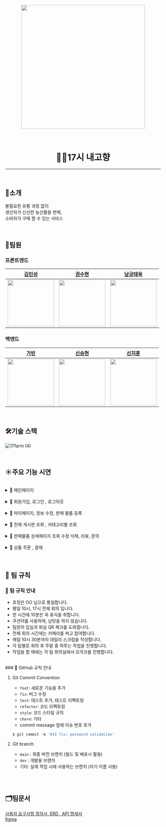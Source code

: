 <p align="center">
  <img width="400px;" src="https://user-images.githubusercontent.com/100844959/205188506-87c9115d-6861-4dda-a7c0-19f0275a631f.gif" />
</p>

</br>

<h1 align="center"> 🧑‍🌾17시 내고향 </h1>

---

<br>

## 🥕소개 
불필요한 유통 과정 없이 
<br>생산자가 신선한 농산물을 판매, 
<br>소비자가 구매 할 수 있는 서비스

</br>

## 🍎팀원 
### 프론트엔드
|  [김민성](https://github.com/MinSeongKiim) |  [권수현](https://github.com/x-xuhxun)  |                       [남궁태욱](https://github.com/waymokorea)                         |
| :----------------------------------------------------: | :----------------------------------------------------: | :----------------------------------------------------: |
| <img src ="https://avatars.githubusercontent.com/u/55015415?v=4" width="150" /> | <img src ="https://avatars.githubusercontent.com/u/99517342?v=4" width="150" /> | <img src ="https://avatars.githubusercontent.com/u/100844959?v=4" width="150" /> |

### 백엔드

|    [가빈](https://github.com/Bhinney)          |            [신승현](https://github.com/Shin-seung-hyun)  |  [신지훈](https://github.com/Godjih)                        |
| :----------------------------------------------------: | :-----------------------------------------------------: | :----------------------------------------------------: |
| <img src ="https://avatars.githubusercontent.com/u/107696895?v=4" width="150" /> | <img src ="https://avatars.githubusercontent.com/u/59863297?v=4" width="150" /> | <img src ="https://avatars.githubusercontent.com/u/97619571?v=4" width="150" /> |


</br>

## 🛠기술 스택
![17farm (4)](https://user-images.githubusercontent.com/100844959/204686633-82835b23-b502-4ba2-a888-2c90382bc706.png)


</br>


## ☀️주요 기능 시연

</br>
<details>
<summary>📌  매인페이지 </summary>

![메인페이지(웹)](https://user-images.githubusercontent.com/100844959/205430518-e9e3918b-09f4-4201-a616-6a8c307465a4.gif)


</details>

</br>

<details>
<summary>📌  회원가입, 로그인 , 로그아웃 </summary>
</br>

  <details>
  <summary> 회원가입 </summary>
  
  ![회원가입](https://user-images.githubusercontent.com/100844959/205429204-945de18b-b3a3-4c74-a3cd-6cea3c75927e.gif)

  </details>
</br>

  <details>
  <summary> 이메일 유효성 </summary>
  
  ![이메일유효성](https://user-images.githubusercontent.com/100844959/205430734-13b14a93-db5c-444b-a1ac-dcf16c073b44.gif)

  </details>
</br>

  <details>
  <summary> 로그인 </summary>
  
  ![로그인](https://user-images.githubusercontent.com/100844959/205429267-dd6820ca-045e-4e0b-9966-1daa6b050d63.gif)

  </details>
</br>  

  <details>
  <summary> 카카오 로그인 </summary>
  
  
  ![카카오로그인](https://user-images.githubusercontent.com/100844959/205430691-5e4a59f0-3d13-40cc-8de1-047567727ba8.gif)

  </details>
</br>  

  <details>
  <summary> 로그아웃 </summary>
  
  ![로그아웃](https://user-images.githubusercontent.com/100844959/205429520-17044d48-15fb-49e4-bef9-d7212604afad.gif)

  
  </details>
  
</details>
</br>

<details>
<summary>📌  마이페이지, 정보 수정, 판매 물품 등록</summary>
</br>

  <details>
  <summary> 소비자 수정 </summary>
  
  ![소비자수정](https://user-images.githubusercontent.com/100844959/205429966-86d30547-2aff-40b5-9371-646ed74f8b94.gif)

  </details>
</br>
  <details>
  <summary>  판매자 수정 </summary>
  
![판매자수정](https://user-images.githubusercontent.com/100844959/205429947-945c65e7-c572-41fd-b22e-9175e3637df2.gif)


  </details>
</br>

  <details>
  <summary> 판매 물품 등록 </summary>

  ![판매글등록](https://user-images.githubusercontent.com/100844959/205429610-b8f75fe2-2bbe-424f-ba64-6da2976463c8.gif)

  
  </details>
</br>
</details>
</br>

<details>
<summary>📌  전체 게시판 조회 , 카테고리별 조회  </summary>
</br>

<details>
<summary> 전체 게시판 조회  </summary>

![전체게시판조회](https://user-images.githubusercontent.com/100844959/205429685-2da24f74-551d-4ac4-94f2-7985f219e603.gif)


</details>
</br>

<details>
<summary> 카테고리별 조회   </summary>

![카테고리별조회](https://user-images.githubusercontent.com/100844959/205429707-93148478-d98c-4a3f-920a-5016523bc0a0.gif)

</details>

</br>
</details>
</br>


<details>
<summary>📌  판매물품 상세페이지 조회 수정 삭제, 리뷰, 문의 </summary>
</br>

<details>
<summary> 판매 물품 상세 페이지 조회 </summary>

![게시글 상세조회](https://user-images.githubusercontent.com/100844959/205429928-2910f081-5041-4a6f-9499-2fdd7db5e757.gif)


</details>
</br>
<details>
<summary> 판매 물품 상세 페이지 수정 </summary>

https://user-images.githubusercontent.com/100844959/205430010-f836222c-bd15-404d-b3c7-ad71fe1a805e.mp4

</details>

</br>
<details>
<summary> 판매 물품 상세 페이지 삭제 </summary>

![판매글삭제](https://user-images.githubusercontent.com/100844959/205429987-ffad1cf4-2d18-4f40-af54-8f8f6ad40ec0.gif)


</details>
</br>
<details>
<summary> 리뷰 작성 / 삭제  </summary>

![리뷰등록 삭제](https://user-images.githubusercontent.com/100844959/205429747-8c441370-8c9b-4f36-8326-d86cb3ddf779.gif)

</details>
</br>
<details>
<summary>  문의 작성 / 수정  </summary>

![문의작성 수정](https://user-images.githubusercontent.com/100844959/205430319-febd2b13-5149-484e-bf7a-261fcf38fdc3.gif)


</details>
</br>
<details>
<summary>  문의 삭제</summary>

![문의삭제](https://user-images.githubusercontent.com/100844959/205429768-1916a2ef-357b-4c07-988a-2ee542e03cd7.gif)

</details>
</details>

</br>

<details>
</br>
<summary>📌 상품 주문 , 결제 </summary>
</br>
<details>
<summary> 상품 주문 등록</summary>

![주문등록](https://user-images.githubusercontent.com/100844959/205430103-9b147eb9-f3e2-451d-955a-3b53bc1b1e51.gif)


</details>
</br>
<details>
<summary> 결제 요청 </summary>

![결제요청](https://user-images.githubusercontent.com/100844959/205430116-6f14ac04-ffb6-4aa1-810d-0feddf95277a.gif)

</details>
</br>
<details>
<summary> 결제 성공 </summary>

![결제성공](https://user-images.githubusercontent.com/100844959/205430140-d997b23b-d5b3-4ad5-af25-cb1ff658a2d3.gif)

</details>
</br>
<details>
<summary> 결제 실패 </summary>

![결제실패](https://user-images.githubusercontent.com/100844959/205430150-141dd108-ec7e-461a-a8d0-82e981100cce.gif)

</details>
</details>

</br>
</br>

## 🌱 팀 규칙

### 📌 **팀 규칙 안내**

- 호칭은 OO 님으로 통일합니다.
- 평일 10시, 17시 전체 회의 입니다.
- 한 시간에 10분은 꼭 휴식을 취합니다.
- 쿠션어를 사용하며, 남탓을 하지 않습니다.
- 팀원의 입실과 퇴실 QR 체크를 도와줍니다.
- 전체 회의 시간에는 카메라를 켜고 참여합니다.
- 매일 10시 30분까지 데일리 스크럼을 작성합니다.
- 각 팀별로 회의 후 주말 중 하루는 작업을 진행합니다.
- 작업을 할 때에는 각 팀 회의실에서 모각코를 진행합니다.

</br>
### 📌 GitHub 규칙 안내

1. Git Commit Convention
    - `feat`: 새로운 기능을 추가
    - `fix`: 버그 수정
    - `test`: 테스트 추가, 테스트 리팩토링
    - `refactor`: 코드 리팩토링
    - `style`: 코드 스타일 규칙
    - `chore`: 기타
    - commit message 앞에 이슈 번호 추가
    
    ```jsx
    $ git commit -m '#15 fix: password validation'
    ```
    
2. Git branch
    - `main` : 최종 버전 브랜치 (빌드 및 배포시 활용)
    - `dev` : 개발용 브랜치
    - 기타: 실제 작업 시에 사용하는 브랜치 (자기 이름 사용)
    
    
</br>
</br>
    
## 🗂팀문서

[사용자 요구사항 정의서, ERD , API 명세서 ](https://docs.google.com/spreadsheets/d/1i4BwtQWzRGrpDESUa_KwrmuUiyFdsVfNbMU1ZzGLJzM/edit?usp=sharing)
</br>
[figma](https://www.figma.com/file/kyGwwJe468H7Tpq2GgoVPo/17farmshop?node-id=0%3A1&t=9kO65hEsbSMGKlUd-1)


